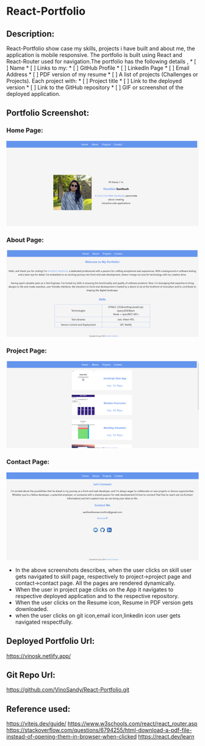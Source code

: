 # React-Portfolio

## Description:
   React-Portfolio show case my skills, projects i have built and about me, the application is mobile responsive. The portfolio is built using React and React-Router used for navigation.The portfolio has the following details ,
    * [ ]  Name
    * [ ] Links to my:
    * [ ] GitHub Profile
    * [ ] LinkedIn Page
    * [ ] Email Address
    * [ ] PDF version of my resume
    * [ ] A list of projects (Challenges or Projects). Each project with:
      * [ ] Project title
      * [ ] Link to the deployed version
      * [ ] Link to the GitHub repository
      * [ ] GIF or screenshot of the deployed application.

  ## Portfolio Screenshot:
### Home Page:
   ![HomePage](./src/assets/HomeScreen.png)
### About Page:
  ![AboutPage](./src/assets/AboutScreen.png)   
### Project Page:
  ![ProjectPage](./src/assets/projectscreen.png)
 ### Contact Page:
  ![ContactPage](./src/assets/contactscreen.png)
  

* In the above screenshots describes, when the user clicks on skill user gets navigated to skill page, respectively to project->project page and contact->contact page.
 All the pages are rendered dynamically.
* When the user in project page clicks on the App it navigates to respective deployed application and to the respective repository.
* When the user clicks on the Resume icon, Resume in PDF version gets downloaded.
* when the user clicks on git icon,email icon,linkedin icon user gets navigated respectfully. 

## Deployed Portfolio Url:

   https://vinosk.netlify.app/


## Git Repo Url:
   https://github.com/VinoSandy/React-Portfolio.git

## Reference used:
   
  https://vitejs.dev/guide/
  https://www.w3schools.com/react/react_router.asp
  https://stackoverflow.com/questions/6794255/html-download-a-pdf-file-instead-of-opening-them-in-browser-when-clicked
  https://react.dev/learn
  


 